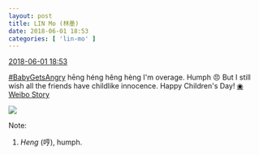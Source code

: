 ```yaml
---
layout: post
title: LIN Mo (林墨)
date: 2018-06-01 18:53
categories: [ 'lin-mo' ]
---
```


<div class="weibo-info">
  <a href="https://weibo.com/6108312042/GjndxvhR2">2018-06-01 18:53</a>
</div>

[#BabyGetsAngry](http://s.weibo.com/weibo/%23%E5%AE%9D%E5%AE%9D%E6%B0%94%E5%93%BC%E5%93%BC%23) hēng héng hěng hèng I'm overage. Humph 😠 But I still wish all the friends have childlike innocence. Happy Children's Day! [◉ Weibo Story](https://m.weibo.cn/c/story/player?oid=1042151:23135424246174838458525_6)

<!-- more -->

<a href="http://wx2.sinaimg.cn/large/006FnQZYly8frvvk0jrfaj30f00qo40u.jpg">
  <img class="weibo-pic-preview" src="http://wx2.sinaimg.cn/large/006FnQZYly8frvvk0jrfaj30f00qo40u.jpg" />
</a>

Note:
1. *Heng* (哼), humph.
